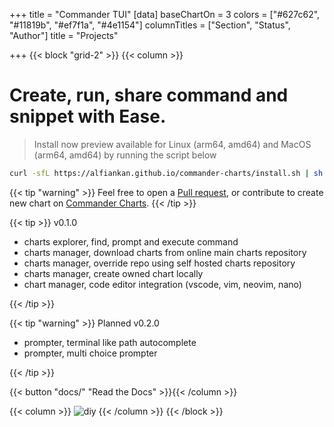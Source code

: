 +++
title = "Commander TUI"
[data]
baseChartOn = 3
colors = ["#627c62", "#11819b", "#ef7f1a", "#4e1154"]
columnTitles = ["Section", "Status", "Author"]
title = "Projects"

+++
{{< block "grid-2" >}}
{{< column >}}

# Create, run, share command and snippet with **Ease**.


> Install now preview available for Linux (arm64, amd64) and MacOS (arm64, amd64) by running the script below
```bash
curl -sfL https://alfiankan.github.io/commander-charts/install.sh | sh -
```
{{< tip "warning" >}}
Feel free to open a [Pull request](https://github.com/alfiankan/commander/pulls), or contribute to create new chart on [Commander Charts](https://github.com/alfiankan/commander-charts/pulls). {{< /tip >}}

{{< tip >}}
v0.1.0
- charts explorer, find, prompt and execute command
- charts manager, download charts from online main charts repository
- charts manager, override repo using self hosted charts repository
- charts manager, create owned chart locally
- chart manager, code editor integration (vscode, vim, neovim, nano)

{{< /tip >}}

{{< tip "warning" >}}
Planned v0.2.0
- prompter, terminal like path autocomplete
- prompter, multi choice prompter

{{< /tip >}}



{{< button "docs/" "Read the Docs" >}}{{< /column >}}

{{< column >}}
![diy](/images/scribble.jpg)
{{< /column >}}
{{< /block >}}
